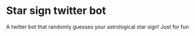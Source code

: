 # Star sign twitter bot
A twitter bot that randomly guesses your astrological star sign! Just for fun
